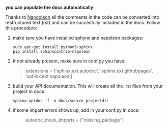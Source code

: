 **you can populate the docs automatically**

Thanks to [Napooleon](https://sphinxcontrib-napoleon.readthedocs.io/en/latest/) all the comments in the code can be converted into restructured text (rst) and can be succesfully included in the docs.
Follow this procedure:

1. make sure you have installed sphynx and napoleon packages:
	```
	sudo apt-get install python3-sphinx
	pip install sphinxcontrib-napoleon
	```
	
2. if not already present, make sure in conf.py you have:
	>extensions = ['sphinx.ext.autodoc', 'sphinx.ext.githubpages', 'sphinx.ext.napoleon']
                     
3. build your API documentation. This will create all the .rst files from your project in docs
	```
	sphinx-apidoc -f -o docs/source projectdir
	```
	
4. if some import errors shows up, add in your conf.py in docs:
	>autodoc_mock_imports = ["missing_package"]
  
